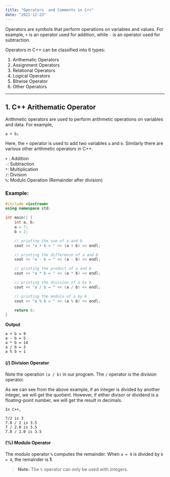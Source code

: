 ```yaml
---
title: "Operators  and Comments in C++"
date: "2021-12-23"
---
```


Operators are symbols that perform operations on variables and values. For example, `+` is an operator used for addition, while `-` is an operator used for subtraction.

Operators in C++ can be classified into 6 types:

1. Arithematic Operators
2. Assignment Operators
3. Relational Operators
4. Logical Operators
5. Bitwise Operator
6. Other Operators

---

## 1. C++ Arithematic Operator

Arithmetic operators are used to perform arithmetic operations on variables and data. For example,

```
a + b;
```

Here, the `+` operator is used to add two variables `a` and `b`. Similarly there are various other arithmetic operators in C++.

`+` : Addition  
 `-`: Subtraction  
 `*`: Multiplication  
 `/`: Division  
 `%`: Modulo Operation (Remainder after division)

### Example:

```cpp
#include <iostream>
using namespace std;

int main() {
    int a, b;
    a = 7;
    b = 2;

    // printing the sum of a and b
    cout << "a + b = " << (a + b) << endl;

    // printing the difference of a and b
    cout << "a - b = " << (a - b) << endl;

    // printing the product of a and b
    cout << "a * b = " << (a * b) << endl;

    // printing the division of a by b
    cout << "a / b = " << (a / b) << endl;

    // printing the modulo of a by b
    cout << "a % b = " << (a % b) << endl;

    return 0;
}
```

**Output**

```
a + b = 9
a - b = 5
a * b = 14
a / b = 3
a % b = 1
```

#### (/) Division Operator

Note the operation `(a / b)` in our program. The `/` operator is the division operator.

As we can see from the above example, if an integer is divided by another integer, we will get the quotient. However, if either divisor or dividend is a floating-point number, we will get the result in decimals.

```
In C++,

7/2 is 3
7.0 / 2 is 3.5
7 / 2.0 is 3.5
7.0 / 2.0 is 3.5
```

#### (%) Modulo Operator

The modulo operator `%` computes the remainder. When `a = 9` is divided by `b = 4`, the remainder is **1**.

> **Note:** The `%` operator can only be used with integers.
